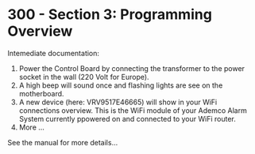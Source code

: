 # 300 - Section 3: Programming Overview

Intemediate documentation:

1) Power the Control Board by connecting the transformer to the power socket in the wall (220 Volt for Europe).
2) A high beep will sound once and flashing lights are see on the motherboard.
3) A new device (here: VRV9517E46665) will show in your WiFi connections overview. This is the WiFi module of your Ademco Alarm System currently ppowered on and connected to your WiFi router. 
4) More ...

See the manual for more details...
